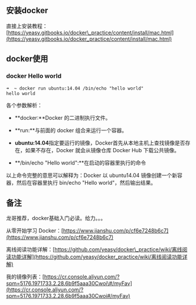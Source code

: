 ## 安装docker

直接上安装教程：[https://yeasy.gitbooks.io/docker\_practice/content/install/mac.html](https://yeasy.gitbooks.io/docker_practice/content/install/mac.html)

## docker使用

### docker Hello world

```
➜  ~ docker run ubuntu:14.04 /bin/echo "hello world"
hello world
```

各个参数解析：

* **docker:**Docker 的二进制执行文件。

* **run:**与前面的 docker 组合来运行一个容器。

* **ubuntu:14.04**指定要运行的镜像，Docker首先从本地主机上查找镜像是否存在，如果不存在，Docker 就会从镜像仓库 Docker Hub 下载公共镜像。

* **/bin/echo "Hello world":**在启动的容器里执行的命令

以上命令完整的意思可以解释为：Docker 以 ubuntu14.04 镜像创建一个新容器，然后在容器里执行 bin/echo "Hello world"，然后输出结果。

## 备注

龙哥推荐，docker基础入门必读。给力。。。

从零开始学习 Docker：[https://www.jianshu.com/p/cf6e7248b6c7](https://www.jianshu.com/p/cf6e7248b6c7)

离线阅读功能详解：[https://github.com/yeasy/docker\_practice/wiki/离线阅读功能详解](https://github.com/yeasy/docker_practice/wiki/离线阅读功能详解)

我的镜像列表：[https://cr.console.aliyun.com/?spm=5176.1971733.2.28.6b9f5aaa30Cwoi\#/myFav](https://cr.console.aliyun.com/?spm=5176.1971733.2.28.6b9f5aaa30Cwoi#/myFav)

